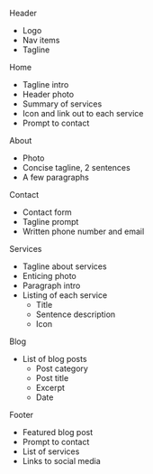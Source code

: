 Header
- Logo
- Nav items
- Tagline

Home
- Tagline intro
- Header photo
- Summary of services
- Icon and link out to each service
- Prompt to contact

About
- Photo
- Concise tagline, 2 sentences
- A few paragraphs

Contact
- Contact form
- Tagline prompt
- Written phone number and email

Services
- Tagline about services
- Enticing photo
- Paragraph intro
- Listing of each service
  - Title
  - Sentence description
  - Icon

Blog
- List of blog posts
  - Post category
  - Post title
  - Excerpt
  - Date

Footer
- Featured blog post
- Prompt to contact
- List of services
- Links to social media
